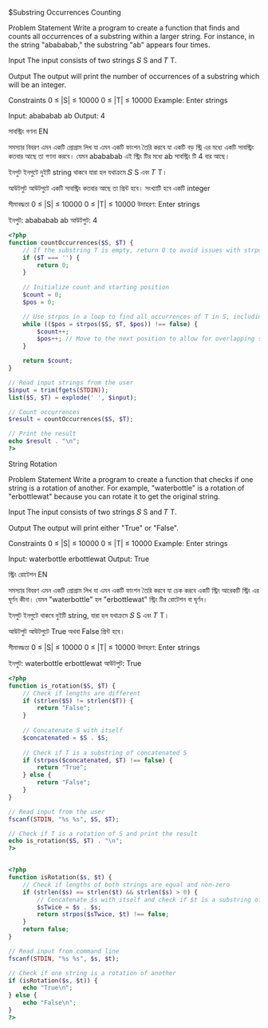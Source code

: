 $Substring Occurrences Counting

Problem Statement
Write a program to create a function that finds and counts all occurrences of a substring within a larger string. For instance, in the string "abababab," the substring "ab" appears four times.

Input
The input consists of two strings 
𝑆
S and 
𝑇
T.

Output
The output will print the number of occurrences of a substring which will be an integer.

Constraints
0 ≤ |S| ≤ 10000
0 ≤ |T| ≤ 10000
Example:
Enter strings

Input:
abababab ab
Output:
4


সাবস্ট্রিং গণনা
EN

সমস্যার বিবরণ
এমন একটি প্রোগ্রাম লিখ যা এমন একটি ফাংশন তৈরি করবে যা একটি বড় স্ট্রি এর মধ্যে একটি সাবস্ট্রিং কতবার আছে তা গণনা করবে। যেমন abababab এই স্ট্রিং টির মধ্যে ab সাবস্ট্রিং টি 4 বার আছে।

ইনপুট
ইনপুটে দুইটি string থাকবে যারা হল যথাক্রমে 
𝑆
S এবং 
𝑇
T।

আউটপুট
আউটপুটে একটি সাবস্ট্রিং কতবার আছে তা প্রিন্ট হবে। সংখ্যাটি হবে একটি integer

সীমাবদ্ধতা
0 ≤ |S| ≤ 10000
0 ≤ |T| ≤ 10000
উদাহরণ:
Enter strings

ইনপুট:
abababab ab
আউটপুট:
4

```php
<?php
function countOccurrences($S, $T) {
    // If the substring T is empty, return 0 to avoid issues with strpos
    if ($T === '') {
        return 0;
    }
    
    // Initialize count and starting position
    $count = 0;
    $pos = 0;

    // Use strpos in a loop to find all occurrences of T in S, including overlapping ones
    while (($pos = strpos($S, $T, $pos)) !== false) {
        $count++;
        $pos++; // Move to the next position to allow for overlapping substrings
    }

    return $count;
}

// Read input strings from the user
$input = trim(fgets(STDIN));
list($S, $T) = explode(' ', $input);

// Count occurrences
$result = countOccurrences($S, $T);

// Print the result
echo $result . "\n";
?>
```

String Rotation

Problem Statement
Write a program to create a function that checks if one string is a rotation of another. For example, "waterbottle" is a rotation of "erbottlewat" because you can rotate it to get the original string.

Input
The input consists of two strings 
𝑆
S and 
𝑇
T.

Output
The output will print either "True" or "False".

Constraints
0 ≤ |S| ≤ 10000
0 ≤ |T| ≤ 10000
Example:
Enter strings

Input:
waterbottle erbottlewat
Output:
True

স্ট্রিং রোটেশন
EN

সমস্যার বিবরণ
এমন একটি প্রোগ্রাম লিখ যা এমন একটি ফাংশন তৈরি করবে যা চেক করবে একটি স্ট্রিং আরেকটি স্ট্রিং এর ঘূর্ণন কীনা। যেমন "waterbottle" হল "erbottlewat" স্ট্রিং টির রোটেশন বা ঘূর্ণন।

ইনপুট
ইনপুটে থাকবে দুইটি string, যারা হল যথাক্রমে 
𝑆
S এবং 
𝑇
T।

আউটপুট
আউটপুটে True অথবা False প্রিন্ট হবে।

সীমাবদ্ধতা
0 ≤ |S| ≤ 10000
0 ≤ |T| ≤ 10000
উদাহরণ:
Enter strings

ইনপুট:
waterbottle erbottlewat
আউটপুট:
True

```php
<?php
function is_rotation($S, $T) {
    // Check if lengths are different
    if (strlen($S) != strlen($T)) {
        return "False";
    }
    
    // Concatenate S with itself
    $concatenated = $S . $S;
    
    // Check if T is a substring of concatenated S
    if (strpos($concatenated, $T) !== false) {
        return "True";
    } else {
        return "False";
    }
}

// Read input from the user
fscanf(STDIN, "%s %s", $S, $T);

// Check if T is a rotation of S and print the result
echo is_rotation($S, $T) . "\n";
?>


<?php
function isRotation($s, $t) {
    // Check if lengths of both strings are equal and non-zero
    if (strlen($s) == strlen($t) && strlen($s) > 0) {
        // Concatenate $s with itself and check if $t is a substring of the result
        $sTwice = $s . $s;
        return strpos($sTwice, $t) !== false;
    }
    return false;
}

// Read input from command line
fscanf(STDIN, "%s %s", $s, $t);

// Check if one string is a rotation of another
if (isRotation($s, $t)) {
    echo "True\n";
} else {
    echo "False\n";
}
?>
```

